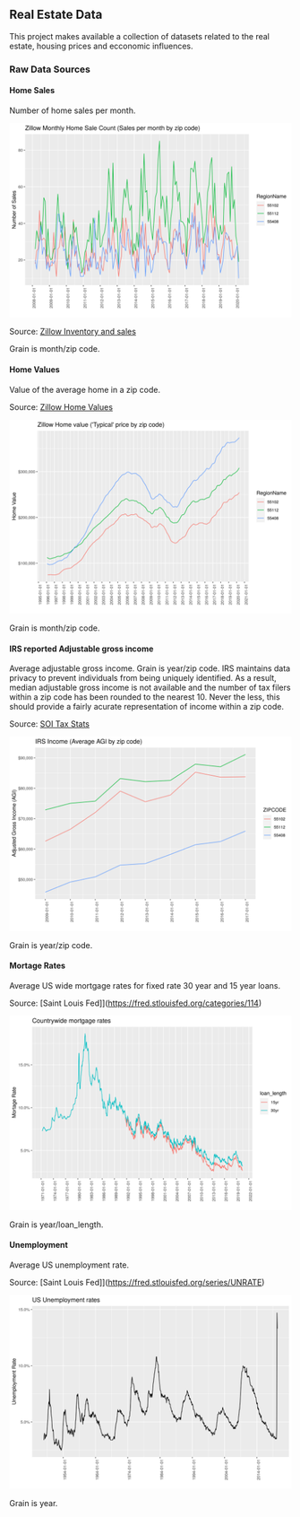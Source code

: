 ## Real Estate Data

This project makes available a collection of datasets related to the real
estate, housing prices and ecconomic influences.

### Raw Data Sources

#### Home Sales
Number of home sales per month.

![Home Sales](/data/plots/home_sales.png)

Source: [Zillow Inventory and sales](https://www.zillow.com/research/data/) 

Grain is month/zip code.

#### Home Values
Value of the average home in a zip code.

Source: [Zillow Home Values](https://www.zillow.com/research/data/) 

![Home Values](/data/plots/home_values.png)

Grain is month/zip code.

#### IRS reported Adjustable gross income
Average adjustable gross income.  Grain is year/zip code. IRS maintains data
privacy to prevent individuals from being uniquely identified.
As a result, median adjustable gross income is not available and the number of
tax filers within a zip code has been rounded to the nearest 10. Never the
less, this should provide a fairly acurate representation of income within a
zip code.

Source: [SOI Tax Stats](https://www.irs.gov/statistics/soi-tax-stats-individual-income-tax-statistics-2017-zip-code-data-soi) 

![IRS Adjusted Gross Income](/data/plots/income.png)

Grain is year/zip code.

#### Mortage Rates
Average US wide mortgage rates for fixed rate 30 year and 15 year loans.

Source: [Saint Louis Fed]](https://fred.stlouisfed.org/categories/114)

![Mortgage Rates](/data/plots/mortgage_rates.png)

Grain is year/loan_length.

#### Unemployment
Average US unemployment rate.

Source: [Saint Louis Fed]](https://fred.stlouisfed.org/series/UNRATE)

![Unemployment Rates](/data/plots/unemployment_rates.png)

Grain is year.
